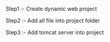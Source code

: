 Step1 :- Create dynamic web project

Step2 :- Add all file into project folder

Step3 :- Add tomcat server into project
